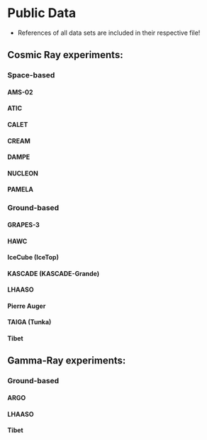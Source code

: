 # Public Data

* References of all data sets are included in their respective file!

## Cosmic Ray experiments:
### Space-based
#### AMS-02
#### ATIC
#### CALET
#### CREAM
#### DAMPE
#### NUCLEON
#### PAMELA
### Ground-based
#### GRAPES-3
#### HAWC
#### IceCube (IceTop)
#### KASCADE (KASCADE-Grande)
#### LHAASO
#### Pierre Auger
#### TAIGA (Tunka)
#### Tibet 

## Gamma-Ray experiments:
### Ground-based
#### ARGO
#### LHAASO
#### Tibet

